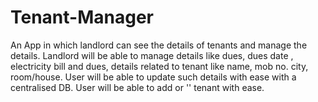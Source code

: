 # Tenant-Manager
An App in which landlord can see the details of tenants and manage the details. Landlord will be able to manage details like dues, dues date , electricity bill and dues, details related to tenant like name, mob no. city, room/house. User will be able to update such details with ease with a centralised DB. User will be able to add or '' tenant with ease.
